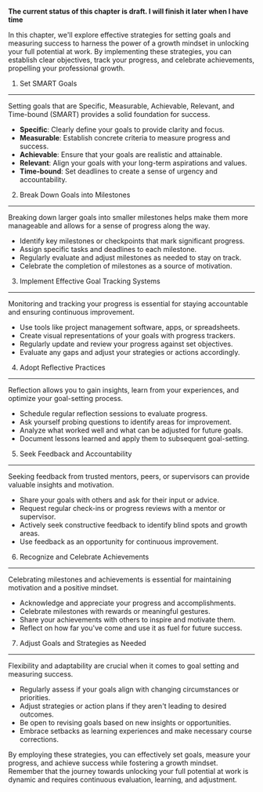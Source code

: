 **The current status of this chapter is draft. I will finish it later when I have time**

In this chapter, we'll explore effective strategies for setting goals and measuring success to harness the power of a growth mindset in unlocking your full potential at work. By implementing these strategies, you can establish clear objectives, track your progress, and celebrate achievements, propelling your professional growth.

1. Set SMART Goals
------------------

Setting goals that are Specific, Measurable, Achievable, Relevant, and Time-bound (SMART) provides a solid foundation for success.

* **Specific**: Clearly define your goals to provide clarity and focus.
* **Measurable**: Establish concrete criteria to measure progress and success.
* **Achievable**: Ensure that your goals are realistic and attainable.
* **Relevant**: Align your goals with your long-term aspirations and values.
* **Time-bound**: Set deadlines to create a sense of urgency and accountability.

2. Break Down Goals into Milestones
-----------------------------------

Breaking down larger goals into smaller milestones helps make them more manageable and allows for a sense of progress along the way.

* Identify key milestones or checkpoints that mark significant progress.
* Assign specific tasks and deadlines to each milestone.
* Regularly evaluate and adjust milestones as needed to stay on track.
* Celebrate the completion of milestones as a source of motivation.

3. Implement Effective Goal Tracking Systems
--------------------------------------------

Monitoring and tracking your progress is essential for staying accountable and ensuring continuous improvement.

* Use tools like project management software, apps, or spreadsheets.
* Create visual representations of your goals with progress trackers.
* Regularly update and review your progress against set objectives.
* Evaluate any gaps and adjust your strategies or actions accordingly.

4. Adopt Reflective Practices
-----------------------------

Reflection allows you to gain insights, learn from your experiences, and optimize your goal-setting process.

* Schedule regular reflection sessions to evaluate progress.
* Ask yourself probing questions to identify areas for improvement.
* Analyze what worked well and what can be adjusted for future goals.
* Document lessons learned and apply them to subsequent goal-setting.

5. Seek Feedback and Accountability
-----------------------------------

Seeking feedback from trusted mentors, peers, or supervisors can provide valuable insights and motivation.

* Share your goals with others and ask for their input or advice.
* Request regular check-ins or progress reviews with a mentor or supervisor.
* Actively seek constructive feedback to identify blind spots and growth areas.
* Use feedback as an opportunity for continuous improvement.

6. Recognize and Celebrate Achievements
---------------------------------------

Celebrating milestones and achievements is essential for maintaining motivation and a positive mindset.

* Acknowledge and appreciate your progress and accomplishments.
* Celebrate milestones with rewards or meaningful gestures.
* Share your achievements with others to inspire and motivate them.
* Reflect on how far you've come and use it as fuel for future success.

7. Adjust Goals and Strategies as Needed
----------------------------------------

Flexibility and adaptability are crucial when it comes to goal setting and measuring success.

* Regularly assess if your goals align with changing circumstances or priorities.
* Adjust strategies or action plans if they aren't leading to desired outcomes.
* Be open to revising goals based on new insights or opportunities.
* Embrace setbacks as learning experiences and make necessary course corrections.

By employing these strategies, you can effectively set goals, measure your progress, and achieve success while fostering a growth mindset. Remember that the journey towards unlocking your full potential at work is dynamic and requires continuous evaluation, learning, and adjustment.
